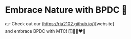 # Embrace Nature with BPDC 🍃
👉 Check out our (https://ria2102.github.io/)[website] \
and embrace BPDC with MTC! 🪟🖤🤍❤️💙
